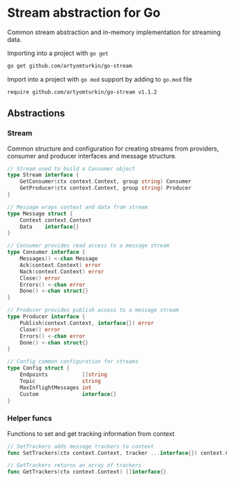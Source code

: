 # Stream abstraction for Go

Common stream abstraction and in-memory implementation for streaming data.

Importing into a project with `go get`
```sh
go get github.com/artyomturkin/go-stream
```

Import into a project with `go mod` support by adding to `go.mod` file
```
require github.com/artyomturkin/go-stream v1.1.2
```

## Abstractions

### Stream
Common structure and configuration for creating streams from providers, consumer and producer interfaces and message structure.

```go
// Stream used to build a Consumer object
type Stream interface {
	GetConsumer(ctx context.Context, group string) Consumer
	GetProducer(ctx context.Context, group string) Producer
}
```
```go
// Message wraps context and data from stream
type Message struct {
	Context context.Context
	Data    interface{}
}
```
```go
// Consumer provides read access to a message stream
type Consumer interface {
	Messages() <-chan Message
	Ack(context.Context) error
	Nack(context.Context) error
	Close() error
	Errors() <-chan error
	Done() <-chan struct{}
}
```
```go
// Producer provides publish access to a message stream
type Producer interface {
	Publish(context.Context, interface{}) error
	Close() error
	Errors() <-chan error
	Done() <-chan struct{}
}
```
```go
// Config common configuration for streams
type Config struct {
	Endpoints           []string
	Topic               string
	MaxInflightMessages int
	Custom              interface{}
}
```

### Helper funcs

Functions to set and get tracking information from context
```go
// SetTrackers adds message trackers to context
func SetTrackers(ctx context.Context, tracker ...interface{}) context.Context
```
```go
// GetTrackers returns an array of trackers
func GetTrackers(ctx context.Context) []interface{}
```

